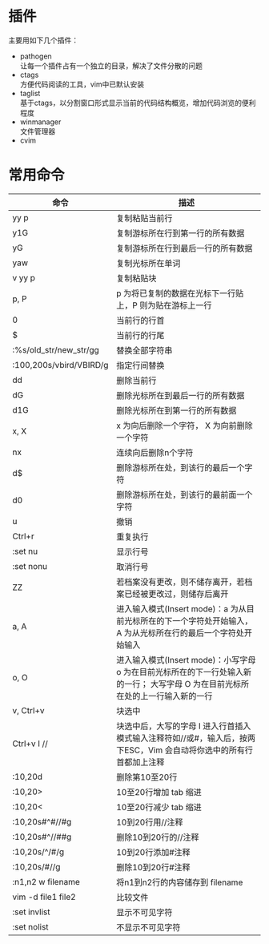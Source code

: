 # 插件

主要用如下几个插件：<br/>
* pathogen<br/>
让每一个插件占有一个独立的目录，解决了文件分散的问题<br/>
* ctags<br/>
方便代码阅读的工具，vim中已默认安装<br/>
* taglist<br/>
基于ctags，以分割窗口形式显示当前的代码结构概览，增加代码浏览的便利程度<br/>
* winmanager<br/>
文件管理器<br/>
* cvim<br/>

# 常用命令

| 命令 | 描述 |
| ------ | ------ |
| yy p | 复制粘贴当前行 |
| y1G | 复制游标所在行到第一行的所有数据 |
| yG | 复制游标所在行到最后一行的所有数据 |
| yaw | 复制光标所在单词 |
| v yy p | 复制粘贴块 |
| p, P | p 为将已复制的数据在光标下一行贴上，P 则为贴在游标上一行 |
| 0 | 当前行的行首 |
| $ | 当前行的行尾 |
| :%s/old_str/new_str/gg | 替换全部字符串 |
| :100,200s/vbird/VBIRD/g | 指定行间替换 |
| dd | 删除当前行 |
| dG | 删除光标所在到最后一行的所有数据 |
| d1G | 删除光标所在到第一行的所有数据 |
| x, X | x 为向后删除一个字符， X 为向前删除一个字符 |
| nx | 连续向后删除n个字符 |
| d$ | 删除游标所在处，到该行的最后一个字符 |
| d0 | 删除游标所在处，到该行的最前面一个字符 |
| u | 撤销 |
| Ctrl+r | 重复执行 |
| :set nu | 显示行号 |
| :set nonu | 取消行号 |
| ZZ | 若档案没有更改，则不储存离开，若档案已经被更改过，则储存后离开 |
| a, A | 进入输入模式(Insert mode)：a 为从目前光标所在的下一个字符处开始输入，A 为从光标所在行的最后一个字符处开始输入 |
| o, O | 进入输入模式(Insert mode)：小写字母 o 为在目前光标所在的下一行处输入新的一行； 大写字母 O 为在目前光标所在处的上一行输入新的一行 |
| v, Ctrl+v | 块选中 |
| Ctrl+v I // | 块选中后，大写的字母 I 进入行首插入模式输入注释符如//或#，输入后，按两下ESC，Vim 会自动将你选中的所有行首都加上注释 |
| :10,20d | 删除第10至20行|
| :10,20> | 10至20行增加 tab 缩进|
| :10,20< | 10至20行减少 tab 缩进|
| :10,20s#^#//#g | 10到20行用//注释 |
| :10,20s#^//##g | 删除10到20行的//注释 |
| :10,20s/^/#/g | 10到20行添加#注释 |
| :10,20s/#//g | 删除10到20行#注释 |
| :n1,n2 w filename | 将n1到n2行的内容储存到 filename  |
| vim -d file1 file2 | 比较文件 |
| :set invlist | 显示不可见字符 |
| :set nolist | 不显示不可见字符 |
